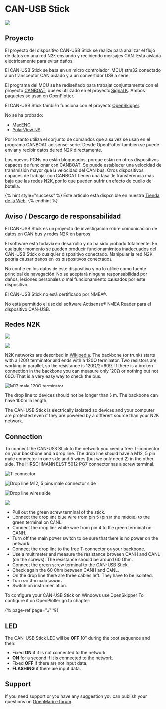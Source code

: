 # CAN-USB Stick

![](../.gitbook/assets/can-usb-stick.png)

## Proyecto

El proyecto del dispositivo CAN-USB Stick se realizó para analizar el flujo de datos en una red N2K enviando y recibiendo mensajes CAN. Está aislada eléctricamente para evitar daños.

El  CAN-USB Stick se basa en un micro controlador \(MCU\) stm32 conectado a un transceptor CAN aislado y a un convertidor USB a serie.

El programa del MCU se ha rediseñado para trabajar conjuntamente con el proyecto [CANBOAT](https://github.com/canboat/canboat), que es utilizado en el proyecto [Signal K](http://signalk.org/). Ambos paquetes se usan en OpenPlotter.

El CAN-USB Stick también funciona con el proyecto [OpenSkipper](http://openskipper.org/).

No se ha probado:

* [MacENC](http://macenc.com/)
* [PolarView NS](http://www.polarnavy.com/)

Por lo tanto utiliza el conjunto de comandos que a su vez se usan en el programa CANBOAT actisense-serie. Desde OpenPlotter también se puede enviar y recibir datos de red N2K directamente.

Los nuevos PGNs no están bloqueados, porque están en otros dispositivos capaces de funcionar con CANBOAT. Se puede establecer una velocidad de transmisión mayor que la velocidad del CAN bus. Otros dispositivos capaces de trabajar con CANBOAT tienen una tasa de transferencia más baja que las redes N2K, por lo que pueden sufrir un efecto de  cuello de botella.

{% hint style="success" %}
Este artículo está disponible en nuestra [Tienda de la Web](http://shop.sailoog.com).
{% endhint %}

## Aviso / Descargo de responsabilidad

El CAN-USB Stick es un proyecto de investigación sobre comunicación de datos en CAN bus y redes N2K en barcos.

El software está todavía en desarrollo y no ha sido probado totalmente. En cualquier momento se pueden producir funcionamientos inadecuados del CAN-USB Stick o cualquier dispositivo conectado. Manipular la red N2K podría causar daños en los dispositivos conectados.

No confíe en los datos de este dispositivo y no lo utilice como fuente principal de navegación. No se aceptará ninguna responsabilidad por daños, lesiones personales o mal funcionamiento causados por este dispositivo.

El CAN-USB Stick no está certificado por NMEA®.

No está permitido el uso del software Actisense® NMEA Reader para el dispositivo CAN-USB.

## Redes N2K

![](../.gitbook/assets/n2k_b.jpg)

![](../.gitbook/assets/n2k_red.png)

N2K networks are described in [Wikipedia](https://en.wikipedia.org/wiki/NMEA_2000). The backbone \(or trunk\) starts with a 120Ω terminator and ends with a 120Ω terminator. Two resistors are working in parallel, so the resistance is 120Ω/2=60Ω. If there is a broken connection in the backbone you can measure only 120Ω or nothing but not 60Ω. That is a very easy way to check the bus.

![M12 male 120&#x3A9; terminator](../.gitbook/assets/resistor_conn.jpg)

The drop line to devices should not be longer than 6 m. The backbone can have 100m in length.

The CAN-USB Stick is electrically isolated so devices and your computer are protected even if they are powered by a different source than your N2K network.

## Connection

To connect the CAN-USB Stick to the network you need a free T-connector on your backbone and a drop line. The drop line should have a M12, 5 pin male connector in one side and 5 wires \(but we only need 2\) in the other side. The HIRSCHMANN ELST 5012 PG7 connector has a screw terminal.

![T-connector](../.gitbook/assets/t-conn.jpg)

![Drop line M12, 5 pins male connector side](../.gitbook/assets/m12_conn.jpg)

![Drop line wires side](../.gitbook/assets/micro_cable.jpg)

![](../.gitbook/assets/can_usb_connect.jpg)

* Pull out the green screw terminal of the stick.
* Connect the drop line blue wire from pin 5 \(pin in the middle\) to the green terminal on CANL.
* Connect the drop line white wire from pin 4 to the green terminal on CANH.
* Turn off the main power switch to be sure that there is no power on the network.
* Connect the drop line to the free T-connector on your backbone.
* Use a multimeter and measure the resistance between CANH and CANL \(on the screws\). The resistance should be around 60 Ohm.
* Connect the green screw terminal to the CAN-USB Stick.
* Check again the 60 Ohm between CANH and CANL.
* On the drop line there are three cables left. They have to be isolated.
* Turn on the main power.
* Switch on instrumentation.

To configure your CAN-USB Stick on Windows use OpenSkipper To configure it on OpenPlotter go to chapter:

{% page-ref page="./" %}

## LED

The CAN-USB Stick LED will be **OFF** 10" during the boot sequence and then:

* Fixed **ON** if it is not connected to the network.
* **ON** for a second if it is connected to the network.
* Fixed **OFF** if there are not input data.
* **FLASHING** if there are input data.

## Support

If you need support or you have any suggestion you can publish your questions on [OpenMarine forum](http://forum.openmarine.net/forumdisplay.php?fid=11).

